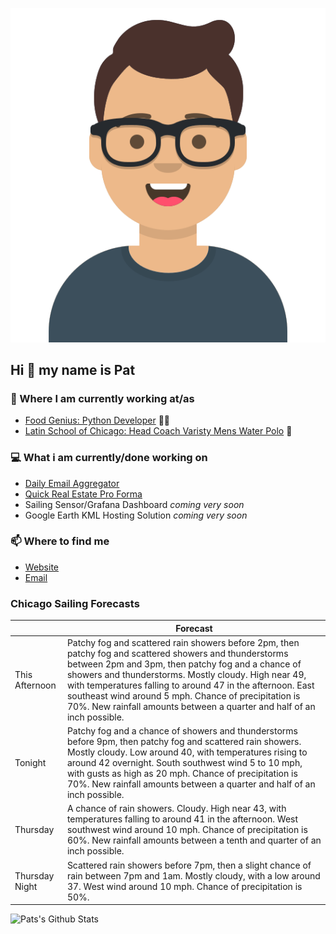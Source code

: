 [![Social banner for p-j-falconer](https://raw.githubusercontent.com/P-J-FALCONER/P-J-FALCONER/master/assets/avataaars.svg)](https://patfalconer.com/)
## Hi :wave: my name is Pat

### 💼 Where I am currently working at/as
- [Food Genius: Python Developer](https://getfoodgenius.com/) 🍔🐍
- [Latin School of Chicago: Head Coach Varisty Mens Water Polo](https://www.latinschool.org/) 🤽


### 💻 What i am currently/done working on
 - [Daily Email Aggregator](https://github.com/P-J-FALCONER/dott_daily_mail)
 - [Quick Real Estate Pro Forma](https://github.com/P-J-FALCONER/henry)
 - Sailing Sensor/Grafana Dashboard *coming very soon*
 - Google Earth KML Hosting Solution *coming very soon*

### 📫 Where to find me
 - [Website](https://patfalconer.com/)
 - [Email](mailto:patrick.j.falconer@gmail.com)


### Chicago Sailing Forecasts
|   | Forecast  |
|---|---|
| This Afternoon | Patchy fog and scattered rain showers before 2pm, then patchy fog and scattered showers and thunderstorms between 2pm and 3pm, then patchy fog and a chance of showers and thunderstorms. Mostly cloudy. High near 49, with temperatures falling to around 47 in the afternoon. East southeast wind around 5 mph. Chance of precipitation is 70%. New rainfall amounts between a quarter and half of an inch possible. |
| Tonight | Patchy fog and a chance of showers and thunderstorms before 9pm, then patchy fog and scattered rain showers. Mostly cloudy. Low around 40, with temperatures rising to around 42 overnight. South southwest wind 5 to 10 mph, with gusts as high as 20 mph. Chance of precipitation is 70%. New rainfall amounts between a quarter and half of an inch possible. |
| Thursday | A chance of rain showers. Cloudy. High near 43, with temperatures falling to around 41 in the afternoon. West southwest wind around 10 mph. Chance of precipitation is 60%. New rainfall amounts between a tenth and quarter of an inch possible. |
| Thursday Night | Scattered rain showers before 7pm, then a slight chance of rain between 7pm and 1am. Mostly cloudy, with a low around 37. West wind around 10 mph. Chance of precipitation is 50%. |

![Pats's Github Stats](https://github-readme-stats.vercel.app/api?username=p-j-falconer&show_icons=true&theme=radical)
